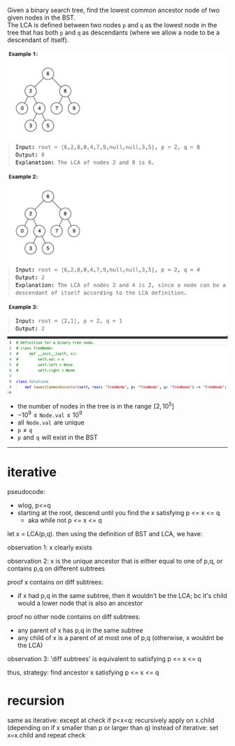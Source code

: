 Given a binary search tree, find the lowest common ancestor node of two given nodes in the BST.  
The LCA is defined between two nodes `p` and `q` as the lowest node in the tree that has both `p` and `q` as descendants (where we allow a node to be a descendant of itself).

![](../../!assets/attachments/Pasted%20image%2020240224131412.png)

- the number of nodes in the tree is in the range  $[2,10^5]$ 
- $-10^9 \leq \texttt{Node.val} \leq 10^9$ 
- all  `Node.val`  are unique
- $\texttt{p} \neq \texttt{q}$ 
- `p`  and  `q`  will exist in the BST

---


# iterative

pseudocode:
- wlog, p<=q
- starting at the root, descend until you find the x satisfying p <= x <= q
	- aka while not p <= x <= q

let x = LCA(p,q). then using the definition of BST and LCA, we have:

observation 1:
x clearly exists


observation 2: x is the unique ancestor that is either equal to one of p,q, or contains p,q on different subtrees

proof x contains on diff subtrees:
- if x had p,q in the same subtree, then it wouldn't be the LCA; bc it's child would a lower node that is also an ancestor 

proof no other node contains on diff subtrees:
- any parent of x has p,q in the same subtree
- any child of x is a parent of at most one of p,q (otherwise, x wouldnt be the LCA)


observation 3: 'diff subtrees' is equivalent to satisfying p <= x <= q

thus, strategy: find ancestor x satisfying p <= x <= q


# recursion

same as iterative: except at check if p<x<q:
recursively apply on x.child (depending on if x smaller than p or larger than q)
instead of iterative: set x=x.child and repeat check